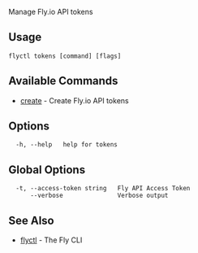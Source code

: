 Manage Fly.io API tokens

## Usage
~~~
flyctl tokens [command] [flags]
~~~

## Available Commands
* [create](/docs/flyctl/tokens-create/)	 - Create Fly.io API tokens

## Options

~~~
  -h, --help   help for tokens
~~~

## Global Options

~~~
  -t, --access-token string   Fly API Access Token
      --verbose               Verbose output
~~~

## See Also

* [flyctl](/docs/flyctl/help/)	 - The Fly CLI

